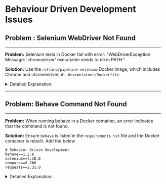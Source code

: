 # Behaviour Driven Development Issues

## Problem : Selenium WebDriver Not Found

---

**Problem:** Selenium tests in Docker fail with error: "WebDriverException: Message: 'chromedriver' executable needs to be in PATH."

**Solution:** Use the `rofrano/pipeline-selenium` Docker image, which includes Chrome and chromedriver, in `.devcontainer/Dockerfile`.

<details markdown="1">
<summary>Detailed Explanation:</summary>

    This issue occurs when the Selenium WebDriver, specifically 'chromedriver', is not found in the Docker container's PATH. To resolve this:

    1.**Switch Docker Image**: Update the Dockerfile to use `rofrano/pipeline-selenium`. This image is pre-configured with Chrome and chromedriver.
    3. **Rebuild Docker Container**: After updating the Dockerfile, **rebuild** the container to ensure the new configuration is applied.
    4. **Verify Installation**: Check if 'chromedriver' is correctly installed and accessible by running a test command inside the container.

</details>

---

## Problem: Behave Command Not Found

---

**Problem:** When running behave in a Docker container, an error indicates that the command is not found.

**Solution:** Ensure `behave` is listed in the `requirements.txt` file and the Docker container is rebuilt. Add the below

```
# Behavior Driven Development
behave==1.2.6
selenium==4.10.0
compare==0.2b0
requests==2.31.0

```

<details markdown="1">
<summary>Detailed Explanation:</summary>

    The error indicating that the 'behave' command is not found suggests it is not installed in the Docker container. To fix this:

    1.**Check requirements.txt**: Ensure `behave` is listed in the `requirements.txt` file.
    2. **Rebuild Container**: Rebuild the Docker container to install `behave` from the updated `requirements.txt`.
    3. **Test Behave Installation**: Run a simple behave command to confirm it's now recognized in the container.

## Problem : Chromedriver Unstable or Failing

---

**Problem:** Chromedriver is inconsistent or fails in Docker environments when running Selenium tests.

**Solution:** Initially, test with `export DRIVER=firefox`. If this resolves the issue, make it permanent by setting `DRIVER: firefox` and `WAIT_SECONDS: 3` in `.devcontainer/docker-compose.yml`.

<details markdown="1">
<summary>Detailed Explanation:</summary>

    To address Chromedriver's inconsistent behavior across different systems, follow these steps:

    1.**Temporary WebDriver Switch**:
       - Run `export DRIVER=firefox` in the Docker environment to temporarily switch to Firefox WebDriver.
       - This change applies only to the current session and helps determine if Firefox WebDriver resolves the issue.

    2.**Test the Change**:
       - Conduct your Selenium tests again to check if the issue with Chromedriver is resolved using Firefox WebDriver.

    3.**Permanent Configuration**:
       - If the issue is resolved with Firefox, then make this change permanent.
       - In your project's `.devcontainer/docker-compose.yml`, add the following under the `environment` section:
         ``        environment:            DRIVER: firefox            WAIT_SECONDS: 3        ``
       - `DRIVER: firefox` sets Firefox as the default WebDriver.
       - `WAIT_SECONDS: 3` reduces the wait time in case of errors, speeding up test execution.

    4.**Rebuild Docker Environment**:
       - After updating the `docker-compose.yml` file, rebuild the Docker environment to apply these changes.
       - This ensures that all future tests will automatically use Firefox WebDriver.

    5.**Verify Stability**:
       - Run the tests again in the updated Docker environment to confirm the stability and consistency of Selenium tests with Firefox WebDriver.

</details>

---`</details>`

### Problem Statement

Behavior-driven development tests with `behave` are failing due to an assertion error despite receiving a 200 HTTP status code.

### Immediate Solution

Ensure the database is correctly set up by running `flask db-create` and then execute `honcho start` to run the application with the correct environment.

---

<details markdown="1">
<summary>Detailed Explanation</summary>

#### Context

A user is encountering assertion errors when running `behave` tests, even though the application seems to be running correctly as indicated by the 200 HTTP status code received from a service.

#### Possible Causes

1. **Database Issues:** As mentioned by the user, the error was related to the database (DB) table not being set up correctly.
2. **Environment Setup:** The suggestion to run `honcho start` implies that the application's environment variables might not have been initialized properly.

#### Steps to Resolve

1. **Database Initialization:**

   - Run `flask db-create` to set up the database tables correctly.
   - Ensure that the database is properly migrated and seeded with any required initial data.
2. **Application Environment:**

   - Use `honcho start` to run the application. Honcho reads from a `.env` file to set environment variables, ensuring that the application runs in the correct context.

#### Conclusion

The user's problem was resolved by setting up the database tables correctly and ensuring that the application's environment was correctly initialized using Honcho. This highlights the importance of having both the database and environment correctly configured for behavior-driven development tests to pass.

</details>
